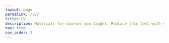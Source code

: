 ```yaml
---
layout: page
permalink: /cv/
title: CV
description: Materials for courses you taught. Replace this text with your description.
nav: true
nav_order: 3
---
```


<object data="/assets/pdf/Rhodes_CV.pdf" width="1000" height="1000" type='application/pdf'></object>
